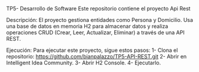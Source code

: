 TP5- Desarrollo de Software Este repositorio contiene el proyecto Api Rest

Descripción:
El proyecto gestiona entidades como Persona y Domicilio.
Usa una base de datos en memoria H2 para almacenar datos y realiza operaciones CRUD (Crear, Leer, Actualizar, Eliminar) a través de una API REST.

Ejecución:
Para ejecutar este proyecto, sigue estos pasos: 
1- Clona el repositorio: https://github.com/bianpalazzo/TP5-API-REST.git
2- Abrir en Intelligent Idea Community. 
3- Abrir H2 Console. 
4- Ejecutarlo.
